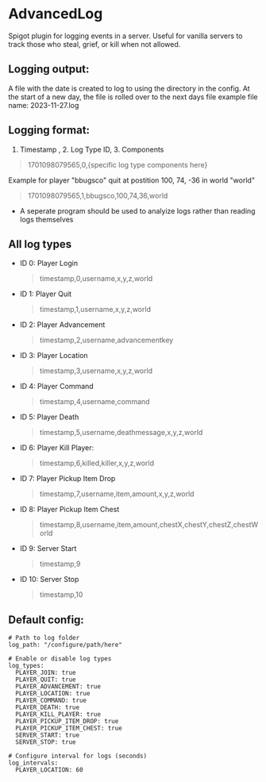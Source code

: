 # AdvancedLog 
Spigot plugin for logging events in a server. Useful for vanilla servers to track those who steal, grief, or kill when not allowed.

## Logging output:
A file with the date is created to log to using the directory in the config. At the start of a new day, the file is rolled over to the next days file
example file name: 2023-11-27.log

## Logging format:
1. Timestamp , 2. Log Type ID, 3. Components
> 1701098079565,0,{specific log type components here}

Example for player "bbugsco" quit at postition 100, 74, -36 in world "world"
> 1701098079565,1,bbugsco,100,74,36,world
- A seperate program should be used to analyize logs rather than reading logs themselves

## All log types
- ID 0: Player Login
  > timestamp,0,username,x,y,z,world
- ID 1: Player Quit
  > timestamp,1,username,x,y,z,world
- ID 2: Player Advancement
  > timestamp,2,username,advancementkey
- ID 3: Player Location
  > timestamp,3,username,x,y,z,world
- ID 4: Player Command
  > timestamp,4,username,command
- ID 5: Player Death
  > timestamp,5,username,deathmessage,x,y,z,world
- ID 6: Player Kill Player:
  > timestamp,6,killed,killer,x,y,z,world
- ID 7: Player Pickup Item Drop
  > timestamp,7,username,item,amount,x,y,z,world
- ID 8: Player Pickup Item Chest
  > timestamp,8,username,item,amount,chestX,chestY,chestZ,chestWorld
- ID 9: Server Start
  > timestamp,9
- ID 10: Server Stop
   > timestamp,10


## Default config:
```YML
# Path to log folder
log_path: "/configure/path/here"

# Enable or disable log types
log_types:
  PLAYER_JOIN: true
  PLAYER_QUIT: true
  PLAYER_ADVANCEMENT: true
  PLAYER_LOCATION: true
  PLAYER_COMMAND: true
  PLAYER_DEATH: true
  PLAYER_KILL_PLAYER: true
  PLAYER_PICKUP_ITEM_DROP: true
  PLAYER_PICKUP_ITEM_CHEST: true
  SERVER_START: true
  SERVER_STOP: true

# Configure interval for logs (seconds)
log_intervals:
  PLAYER_LOCATION: 60


```
